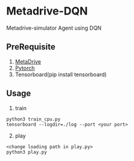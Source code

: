 # Metadrive-DQN
Metadrive-simulator Agent using DQN  

## PreRequisite
1. [MetaDrive](https://metadrive-simulator.readthedocs.io/en/latest/install.html)
2. [Pytorch](https://pytorch.org/)
3. Tensorboard(pip install tensorboard)

## Usage
1. train
```
python3 train_cpu.py
tensorboard --logdir=./log --port <your port>
```

2. play
```
<change loading path in play.py>
python3 play.py
```

